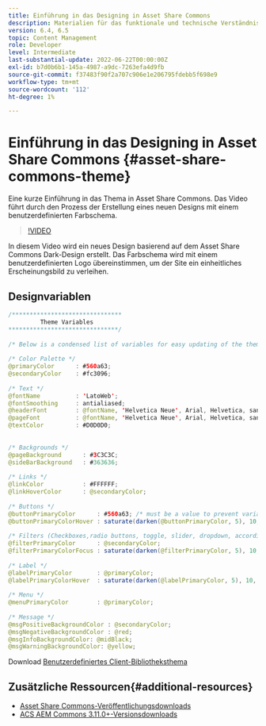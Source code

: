 ```yaml
---
title: Einführung in das Designing in Asset Share Commons
description: Materialien für das funktionale und technische Verständnis von Assets Share Commons
version: 6.4, 6.5
topic: Content Management
role: Developer
level: Intermediate
last-substantial-update: 2022-06-22T00:00:00Z
exl-id: b7d0b6b1-145a-4987-a9dc-7263efa4d9fb
source-git-commit: f37483f90f2a707c906e1e206795fdebb5f698e9
workflow-type: tm+mt
source-wordcount: '112'
ht-degree: 1%

---
```


# Einführung in das Designing in Asset Share Commons {#asset-share-commons-theme}

Eine kurze Einführung in das Thema in Asset Share Commons. Das Video führt durch den Prozess der Erstellung eines neuen Designs mit einem benutzerdefinierten Farbschema.

>[!VIDEO](https://video.tv.adobe.com/v/20572/?quality=9&learn=on)

In diesem Video wird ein neues Design basierend auf dem Asset Share Commons Dark-Design erstellt. Das Farbschema wird mit einem benutzerdefinierten Logo übereinstimmen, um der Site ein einheitliches Erscheinungsbild zu verleihen.

## Designvariablen

```java
/*******************************
         Theme Variables
*******************************/
 
/* Below is a condensed list of variables for easy updating of the theme */
 
/* Color Palette */
@primaryColor      : #560a63;
@secondaryColor    : #fc3096;
 
/* Text */
@fontName          : 'LatoWeb';
@fontSmoothing     : antialiased;
@headerFont        : @fontName, 'Helvetica Neue', Arial, Helvetica, sans-serif;
@pageFont          : @fontName, 'Helvetica Neue', Arial, Helvetica, sans-serif;
@textColor         : #D0D0D0;
 
 
/* Backgrounds */
@pageBackground      : #3C3C3C;
@sideBarBackground   : #363636;
 
/* Links */
@linkColor           : #FFFFFF;
@linkHoverColor      : @secondaryColor;
 
/* Buttons */
@buttonPrimaryColor      : #560a63; /* must be a value to prevent variable recursion*/
@buttonPrimaryColorHover : saturate(darken(@buttonPrimaryColor, 5), 10, relative);
 
/* Filters (Checkboxes,radio buttons, toggle, slider, dropdown, accordion colors)*/
@filterPrimaryColor      : @secondaryColor;
@filterPrimaryColorFocus : saturate(darken(@filterPrimaryColor, 5), 10, relative);
 
/* Label */
@labelPrimaryColor       : @primaryColor;
@labelPrimaryColorHover  : saturate(darken(@labelPrimaryColor, 5), 10, relative);
 
/* Menu */
@menuPrimaryColor        : @primaryColor;
 
/* Message */
@msgPositiveBackgroundColor : @secondaryColor;
@msgNegativeBackgroundColor : @red;
@msgInfoBackgroundColor: @midBlack;
@msgWarningBackgroundColor: @yellow;
```

Download [Benutzerdefiniertes Client-Bibliotheksthema](assets/asc-theme-demo.zip)

## Zusätzliche Ressourcen{#additional-resources}

* [Asset Share Commons-Veröffentlichungsdownloads](https://github.com/Adobe-Marketing-Cloud/asset-share-commons/releases)
* [ACS AEM Commons 3.11.0+-Versionsdownloads](https://github.com/Adobe-Consulting-Services/acs-aem-commons/releases)
